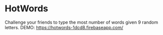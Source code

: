 # HotWords

Challenge your friends to type the most number of words given 9 random letters.
DEMO: https://hotwords-1dcd8.firebaseapp.com/
